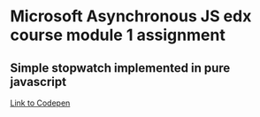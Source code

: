 # Microsoft Asynchronous JS edx course module 1 assignment

## Simple stopwatch implemented in pure javascript

[Link to Codepen](https://codepen.io/RinSer/pen/YEyGLR)
